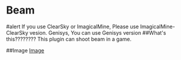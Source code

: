 # Beam

#alert
If you use ClearSky or ImagicalMine, Please use ImagicalMine-ClearSky vesion.
Genisys, You can use Genisys version
##What's this????????
This plugin can shoot beam in a game.

##Image
<a href="http://mgn.pe.hu/Image/beam.html">Image</a>
